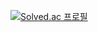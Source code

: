 [![Solved.ac
프로필](http://mazassumnida.wtf/api/v2/generate_badge?boj={jjong06})](https://solved.ac/{jjong06})
